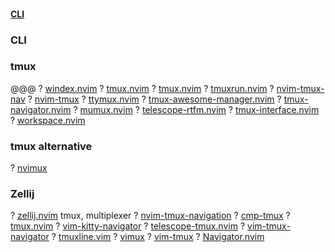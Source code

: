 #### [CLI](https://yutkat.github.io/my-neovim-pluginlist/#cli)
### CLI
### tmux
@@@
? [windex.nvim](https://github.com/declancm/windex.nvim)
? [tmux.nvim](https://github.com/spywhere/tmux.nvim)
? [tmux.nvim](https://github.com/nathom/tmux.nvim)
? [tmuxrun.nvim](https://github.com/thlorenz/tmuxrun.nvim)
? [nvim-tmux-nav](https://github.com/jerryreinoehl/nvim-tmux-nav)
? [nvim-tmux](https://github.com/jsstevenson/nvim-tmux)
? [ttymux.nvim](https://github.com/elijahdanko/ttymux.nvim)
? [tmux-awesome-manager.nvim](https://github.com/otavioschwanck/tmux-awesome-manager.nvim)
? [tmux-navigator.nvim](https://github.com/connordeckers/tmux-navigator.nvim)
? [mumux.nvim](https://github.com/DeviousStoat/mumux.nvim)
? [telescope-rtfm.nvim](https://github.com/maladroitthief/telescope-rtfm.nvim)
? [tmux-interface.nvim](https://github.com/ErvinRacz/tmux-interface.nvim)
? [workspace.nvim](https://github.com/sanathks/workspace.nvim)
### tmux alternative
? [nvimux](https://github.com/hkupty/nvimux)
### Zellij
? [zellij.nvim](https://github.com/Lilja/zellij.nvim)
tmux, multiplexer
? [nvim-tmux-navigation](https://github.com/alexghergh/nvim-tmux-navigation)
? [cmp-tmux](https://github.com/andersevenrud/cmp-tmux)
? [tmux.nvim](https://github.com/aserowy/tmux.nvim)
? [vim-kitty-navigator](https://github.com/dmmulroy/vim-kitty-navigator)
? [telescope-tmux.nvim](https://github.com/camgraff/telescope-tmux.nvim)
? [vim-tmux-navigator](https://github.com/christoomey/vim-tmux-navigator)
? [tmuxline.vim](https://github.com/edkolev/tmuxline.vim)
? [vimux](https://github.com/preservim/vimux)
? [vim-tmux](https://github.com/tmux-plugins/vim-tmux)
? [Navigator.nvim](https://github.com/numToStr/Navigator.nvim)

